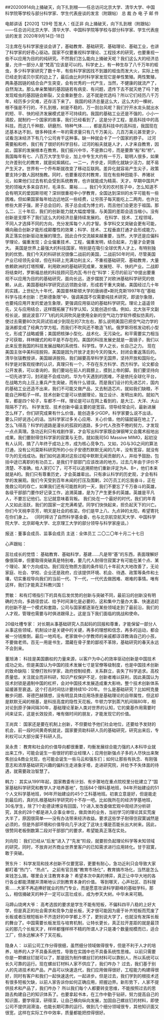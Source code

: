 ##20200914向上捅破天，向下扎到根——任总访问北京大学、清华大学、中国科学院等学校与部分科学家、学生代表座谈的发言（附跟帖）
总 裁 办 电 子 邮 件
 
电邮讲话【2020】129号           签发人：任正非
向上捅破天，向下扎到根（附跟帖）
——任总访问北京大学、清华大学、中国科学院等学校与部分科学家、学生代表座谈的发言
2020年9月14日-18日

习主席在与科学家座谈会讲了，基础教育、基础研究、基础理论、基础工业，也讲了科学家的好奇心驱动。国家不仅要重视科学理论、工程技术的研究，也要重视一些不以应用为目的的纯研究。不然我们怎么能向上捅破天呢？我们这么大的经济总量，允许一部分人是“梵高”应该是可以的。科学史上，有一种生存了八千万年的蛭虫，多少科学家研究了数十年，有些科学家因找不到雄的蛭虫而发大火，实际上他已经走到诺贝尔奖的边上了，最后由比利时科学家发现它是单性繁殖。两性繁殖，两条基因链的结合会产生突变，会有优秀的一代产生，当然，不健康的就流产了，自然淘汰。那么单亲繁殖的基因链若有病变、有问题，遗传下去不就灭绝了吗？她发现蛭虫的基因链会断裂，又会重新整合，这不就是优选吗？所以它们经历八千万年，经历多少灾难，还存活下来了。
我国的经济总量这么大，这么大的一棵树，根不强是不行的，不扎到根，树是不稳的，万一刮台风呢？我们拧开水龙头就出水的短、平、快的经济发展模式是不可持续的。我国的基础工业还是不强的，小小一滴胶，就制约一个国家的故事，我们已经看到了，这是分子工程，是高科技中的高科技。而这几千种胶、研磨剂、特种气体……，都是高科技中的高科技，我国现在还基本达不到，很多种技术一年的需求量只有几千万美元、几百万美元甚至更少，试看泡沫经济下有几个公司肯干这种事。缺一种就会卡了一个国家的脖子。
过河需要船和桥，我们有了很好的科学目标，过河的船夫就是人才，人才来自教育，因此，国家的发展根本在教育。我们振兴中华，不是靠口号，而是要靠“船”和“桥”。
我国每年有七、八百万大学生毕业，加上中专生大约有一千万，聪明人很多，如果允许差别化的教育，就是姹紫嫣红。一二一，齐步走，同质化就缺少活力，就不易产生天才。世界有一个乔布斯就改变了移动互联网。差异化就容易产生尖子，政策要支持少数人因材施教。同时，也要重视农村教育，现在有些种田能手、养猪状元，如果他们过去有机会受到系统教育，也许就能成为精英、天才。早期中国共产党的领袖大多来自农村，毛泽东、粟裕……。我们今天的农村孩子中，怎么知道不会有明天的爱因斯坦呢？深圳很重视中小学教育，全国达到深圳的水平可能有一些困难。但如果国家每年给边远地区一些经费，让穷孩子每天能吃上二两肉，也许比修些大房子强，房子总会旧的，孩子总会成为博士的，而且他们会更忠于祖国。那么二、三十年后，我们的创新能力就大幅度增强，与美国的差距会适当缩小。没有创新是支撑不了我们这么大的经济总量持续发展的。
在科学、技术、工程领域，不同人才选择不同的方向，充分发挥每个人的才智。多学科交叉突破会更有可能，横向融合创新才能形成颠覆性的效果；科学、技术、工程垂直打通才会形成能力，真正落实创新驱动发展的理念。因此合作交流越来越重要，当然，大学还是应偏科学理论，偏重发现；企业偏重技术、工程，偏重发明，结合起来，力量才会更强大。
美国是世界上最强大的科技国家，特别是在吸引全球优秀人才上，有特别独到的优势。我们今天的科研状况很像二战前的美国，二战前50年时间，尽管美国产业已经领先全球，但在科研上充满功利主义，不重视基础研究、基础教育，大量依赖欧洲的灯塔照耀，利用欧洲的基础研究成果，发展短、平、快的产业。二战即将结束时，罗斯福总统的科技顾问范内瓦·布什在“科学：无尽的前沿”中提出要重视不以应用为目的的基础研究，面向长远，逐步摆脱了对欧洲基础科学研究的依赖，从此，美国基础科学研究远远领跑全球，形成若干重大突破。美国经过几十年的实践，上世纪九十年代，美国普林斯顿大学的唐纳德•斯托克斯1997年在“基础科学与技术创新：巴斯德象限”中，强调美国不仅需要纯技术研究，即波尔象限，也要纯应用开发的爱迪生象限，更强调应用驱动的基础科学研究。理论上遥遥领先，又与应用结合，这样既拓展了科学认知，又能创造价值。例如，北大张平文副校长说，据说波音777飞机的风洞吹风是使用全新的空气动力学软件模拟仿真的，使过去需要80次风洞试验减少到现在的7次左右，那么说明美国已把空气动力学的漩涡都变成了经典力学方程。而我们不吹风还不敢造飞机。俄罗斯将核发动机小型化，形成了战略威慑；美国把核弹小型化、战术化、无污染化。和平需要实力相当才可获取，祥林嫂式的和平是不存在的。美国的科技发展史就是一面镜子，我们以此来反思我国的科技发展战略的系统性、科学性。学人之长，长自己之力。
现在美国主张中美科技脱钩，美国是因为开放才走到今天的强大，封闭会重返落后的。清华张钹教授讲，美国越讲脱钩，我们越要高举科学无国界，坚持开放和国际化。科学是对客观规律的认识，真理只有一个，不存在东方科学、西方科学。论文都会公开发表，可以查询的，我们要站在前人的肩膀上，摸到上帝的脚。我们要坚持向一切先进学习，封闭是不会成功的。华为今天遇到的困难，不是依托全球化平台，在战略方向上压上重兵产生突破，而有什么错误。而是我们设计的先进芯片，国内的基础工业还造不出来，我们不可能又做产品，又去制造芯片。就如我们缺粮，不能自己种稻子一样。技术创新它是可以依据理论，独立设计、发明出来的。就如汽车，都是四个轮子，车都不一样。理论是可以在网上看到的，是大江、大洋、大山阻隔不了的。
科学发现、技术创新中最主要的是宽容。领导经常会问，最新进展怎么样了，你们研究成果有什么价值，能创造多少GDP。科学家要么说不出话，要么只好说违心的话。当科学家过多关心应用、关心价值，他的锚就锚在地上了，怎么飞得高？科学的道路是漫长的孤寂的道路，多少代人孜孜不倦的努力，才发现一点点真理。急功近利只有戏剧作家，才会写出科学家既会弹钢琴又会魔术般地出成果。我们要耐得住科学家的寂寞与无奈。就如我司5G Massive MIMO，起初没有人认同，搞了八年终于成功上市，成为核心竞争力。又如，2G与3G之间的算法打通，没有公司莫斯科研究所的小伙子安德烈默默无闻的几年，没有宽容，就没有华为的无线成功。我们如何追溯对这些过程中默默无闻贡献的人，并给予鼓励，包括中途已离职的有功员工，是我们干部部门应该改进的地方。过去几年由于评价不清楚、不准确，给人家打C了，可不可以追溯把他们重新评定为A、B+，他们本来就是A的。我们只有尊重历史，才会英雄辈出。只有承认科学的历史观，才会有科学的发展观。我们今天受到百年未闻的打压及围剿，20万员工的忘我奋斗，正在挽救公司的存亡，如果我们还有可能胜利的一天，我们不要忘了千万奋斗的英雄，各级干部部门要作好记录工作，追溯英雄，是为了产生更多的英雄。英雄是平凡人，不要忘记他们。忘记就意味着背叛。
我们处在一个最好的时代，我们的年青人又如此活跃，我们的国家一定充满希望。同学们快快起来，担负起天下的兴亡。你们今天桃李芬芳，明天是社会的栋梁。你们是早上八、九点钟的太阳，希望寄托在你们身上。
（同时拜访了自然科学基金委，也与北京航空航天大学、中国科学院大学、北京邮电大学、北京理工大学的部分领导与科学家座谈。）
 
报送：董事会成员、监事会成员
主送：全体员工
二〇二〇年十月二十七日
 
心声跟帖：
 
茁壮成长的觉悟：
基础教育、基础科学，基建……凡是带“基”的东西，表面理解好像很简单，但要取得突破真是特别难，要几代人耐得住寂寞才有可能在某个点、某个理论、某个方向成功。我们现在物质方面的条件较几十年前大大地改善了，无论家庭、社会、学校、企业还是政府，应该提供环境、机会、待遇、政策等条件和土壤，切实重视导向我们的当前一代、下一代，一代代去做困难、艰难的事情。唯有这样，我们才能真正科教兴国！
 
贾敏：
和有灯塔指引下的具有后发优势的创新与突破不同，最前沿的创新没有明确的方向，多路径尝试、给予时间演化是必要的，这和集中力量办大事、快速追赶的创新不是一个模式和套路，公司与国家都逐渐在某些领域走到了最前沿，我们的人才观，管理也需要与时俱进跟得上。这是当下我们面临的挑战和使命。
 
20级吐槽专家：
对长期从事基础研究人员起码的回报和尊重，才能保留一部分人从事这些领域，机制设计是关键中的关键，再多的理想和信念，再多的运动，都会被一分钱推倒，最后一地鸡毛。老家做中小学教师的亲戚都谆谆教诲自己的小孩，不要做老师。百无一用是书生，潜藏在骨子里的鄙视不革除，基础研究的春天永远不会到来。
 
董旭涛：
科技是美国霸权的力量来源，以客户为中心的效率驱动创新是中国技术成功之处。但是美国认为中国的技术发展七寸是官僚等级制度，也是中国技术创新的致命缺陷：官僚打败科学家，政府控制经费、关系群立，丧失了科学追求。高校质量低，关注就业而非科研，知识产权保护不足，创新者难以获利，因此美国认为技术封锁是遏制中国的杠杆，会对中国技术发展造成重大影响，整个技术创新体系延缓甚至衰退。这个打击时间估计要持续10-20年。
什么是基础研究？比如柯克曼散步问题、哥德巴赫猜想，没有明显具体应用场景是基础理论的自带属性，但这却是默默无闻的根基，是科技高度的隐性天花板。牛顿力学到蒸汽机间隔80年，相对论到原子弹间隔30年，基础理论革新人类对世界的认知，它的奠基作用需要时间来证实，这是长效投资，唯有做时间的朋友，才能发现它的价值。
 
王尚宾：
国家还是要在机制上创新，不但要给予他们社会地位，还要给予发财的机会，前一段时间黄奇帆就说，国家要资助科研人员的基础研究，研究出来后，专利权可以大部分属于科研人员。
 
吴永贵：
教育和社会的价值导向都很重要，均衡发展综合能力强的人本科毕业就出来工作，可能会诞生一些很好的职业经理人；应用创新强点子多的人尽快出来聚焦创业&商业兑现，也可能会诞生一些马云和强东们；如何让那些有执念、有刚强意志和浓厚基础研究兴趣的偏科生走进象牙塔，走进研究院，并给予不失体面的待遇，就需要政治智慧了。
                                  
韩力：
其实从1991年起，国家教委有计划、有步骤地在重点院校里分批建立了“国家基础科学研究和教学人才培养基地”，包括84个理科基地班，94年开始建设的51个人文科学基地班，96年开始建设的45个工科基地班。初衷立意是好，但是能走到最后的，真的扎根基础科学研究的十不存一吧。比如我所在的经济学基地班，30名学生，除了1个赴德读博没有回国，1个进入发改委做宏观中观经济分析研究，其余的28个都是进入企事业单位，做具体的业务，当初学习的理论其实荒废大半了，原因很简单——没有办法带来经济收益。要求这些学子耐得住寂寞诚然是必须的，但是外部环境和价值导向几乎决定了这块土壤是否能长出大树来。因此，很赞同老板倒数第二段对干部部门的要求，希望能真正落在实处。
 
刘向阳：
我们已经从“后发”进入了“先发”阶段，就要担负起理论科学等未知领域的研究，同时，不放弃对齐商业世界里客户的已知需求进行应用转化。甘于寂寞，敢于突破。
 
贺东升：
科学发现和技术创新不仅要宽容，更要有耐心，急功近利只会导致大家都盯着“热门”、“热点”。
之前有官员推“教育市场化”，教育搞市场化，当然是怎么来钱怎么搞，哪里会关注教育本身？
希望本次中美的博弈，真正让中华大地的各行各业都能清醒并清晰地认识到教育本身的价值。 等到哪天，心声社区、百科搜索……大家不再追捧好就业的热门专业，而是愿意攻读科学巅峰的基础学科，那么，相信捅破天的种子一定可以茁壮成长，成为参天大树。中华未来可期。
 
马蹄山烧烤大爷：
高考选拔的要求是学生不能有短板，不偏科四平八稳的上好大学，但是真正的社会需求和竞争力是长板，天才很可能因为疲于补齐短板而荒废了长板或者压根短板补不齐连好的中学都上不了，更别说大学了，也就没有发挥长板的舞台了。中国需要长板发现与培育机制，让特长更长，真正拉开差距的就是最顶尖的那几个长板天才，样样都懂样样不精的所谓人才只是凑个数量规模而已，适合工厂，但永远解决不了天花板。
 
隐身人：
以前公司工作分得很细，虽然细分领域做得很专，但是不利于人才的培养，培养的人才不具备系统性，导致在实践中也不具备系统性思维。
以前只需要你是一颗螺丝钉就可以了，那是因为制作螺丝钉的材料可以靠别人，所以系统可以长久可靠的运行。现在螺丝钉材料人家不供应了，我们咋办？
过去，我们基于别人的先进技术和产品，产品可以快速迭代，我们应用做得很好，工程能力构建得很好，同时有客户和我们一起快速迭代，一起进步。但是过去，我们学到的根技术还有很多短板欠缺，以前人家告诉你如何正确应用，把握边界。新形势下，人家不提供技术和产品了，我们咋办？
所以我们每个人都要转变思维，不能按照过去的思路去构建自己的知识体系了。也要拿起书本，在工作中勤于钻研，努力提高自己的知识面，要学得深，研得深，让自己横向纵向发展，加固自己螺丝钉的材料，即使公司不提供润滑油，也能长期可靠的运行。做到几个细分领域很专，其他知识面又很宽，这样在实际工作中效率，质量都能把控得很好。
 
  